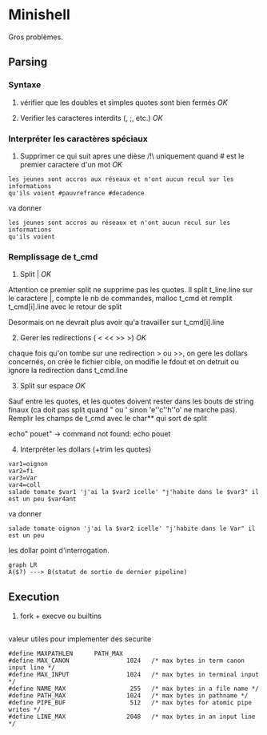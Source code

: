# Minishell

  

Gros problèmes.

  

## Parsing

### Syntaxe

1. vérifier que les doubles et simples quotes sont bien fermés _OK_

2. Verifier les caracteres interdits (\, ;, etc.) _OK_

### Interpréter les caractères spéciaux


1. Supprimer ce qui suit apres une dièse /!\ uniquement quand # est le premier caractere d'un mot _OK_

```
les jeunes sont accros aux réseaux et n'ont aucun recul sur les informations
qu'ils voient #pauvrefrance #decadence
```

va donner
```
les jeunes sont accros au réseaux et n'ont aucun recul sur les informations
qu'ils voient
```

### Remplissage de t_cmd
1. Split | _OK_

Attention ce premier split ne supprime pas les quotes. Il split t_line.line sur le caractere |, compte le nb de commandes, malloc t_cmd et remplit t_cmd[i].line avec le retour de split

Desormais on ne devrait plus avoir qu'a travailler sur t_cmd[i].line

2. Gerer les redirections ( < << >> >) _OK_

chaque fois qu'on tombe sur une redirection > ou >>, on gere les dollars concernés, on crée le fichier cible, on modifie le fdout et on detruit ou ignore la redirection dans t_cmd.line

3. Split sur espace _OK_

Sauf entre les quotes, et les quotes doivent rester dans les bouts de string finaux (ca doit pas split quand " ou ' sinon 'e''c''h''o' ne marche pas). Remplir les champs de t_cmd avec le char** qui sort de split

echo" pouet" -> command not found: echo pouet

4. Interpréter les dollars (+trim les quotes)

```
var1=oignon
var2=fi
var3=Var
var4=coll
salade tomate $var1 'j'ai la $var2 icelle' "j'habite dans le $var3" il est un peu $var4ant
```

va donner
```
salade tomate oignon 'j'ai la $var2 icelle' "j'habite dans le Var" il est un peu
```

  
les dollar point d'interrogation.

```mermaid
graph LR
A($?) ---> B(statut de sortie du dernier pipeline)
```
  
## Execution

1. fork + execve ou builtins

##

valeur utiles pour implementer des securite

```
#define MAXPATHLEN      PATH_MAX
#define MAX_CANON                1024   /* max bytes in term canon input line */
#define MAX_INPUT                1024   /* max bytes in terminal input */
#define NAME_MAX                  255   /* max bytes in a file name */
#define PATH_MAX                 1024   /* max bytes in pathname */
#define PIPE_BUF                  512   /* max bytes for atomic pipe writes */
#define LINE_MAX                 2048   /* max bytes in an input line */

```